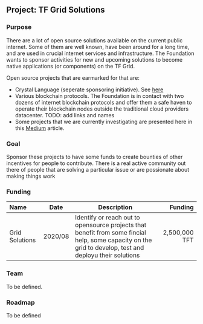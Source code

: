 ## Project: TF Grid Solutions

### Purpose
There are a lot of open source solutions available on the current public internet. Some of them are well known, have been around for a long time, and are used in  crucial internet services and infrastructure. The Foundation wants to sponsor activities for new and upcoming solutions to become native applications (or components) on the TF Grid.  

Open source projects that are earmarked for that are:
- Crystal Language (seperate sponsoring initiative). See [here](crystallang.md)
- Various blockchain protocols. The Foundation is in contact with two dozens of internet blockchain protocols and offer them a safe haven to operate their blockchain nodes outside the traditional cloud providers datacenter. TODO: add links and names
- Some projects that we are currently investigating are presented here in this [Medium](https://medium.com/@likid_geimfari/the-list-of-interesting-open-source-projects-2daaa2153f7c) article.



### Goal
Sponsor these projects to have some funds to create bounties of other incentives for people to contribute.  There is a real active community out there of people that are solving a particular issue or are possionate about making things work


### Funding

| Name         | Date   | Description | Funding |
|:-------------|--------|-----------------|---------:|
| Grid Solutions |  2020/08 | Identify or reach out to opensource projects that benefit from some fincial help, some capacity on the grid to develop, test and deployu their solutions | 2,500,000 TFT |


### Team
To be defined.

### Roadmap
To be defined